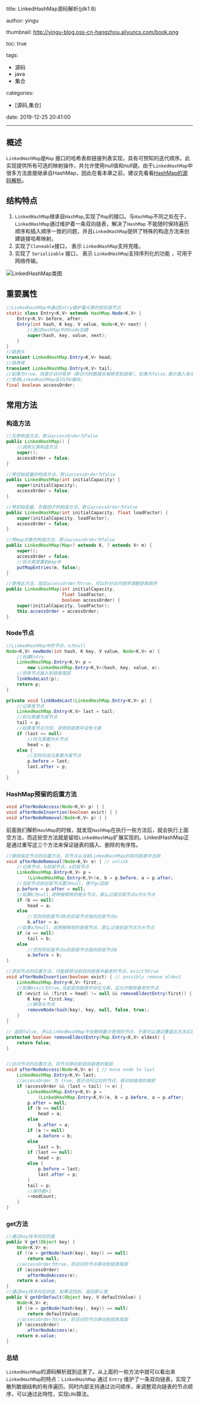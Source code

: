 title: LinkedHashMap源码解析(jdk1.8)

author: yingu

thumbnail: http://yingu-blog.oss-cn-hangzhou.aliyuncs.com/book.png

toc: true 

tags:

  - 源码
  - java
  - 集合

categories: 

  - [源码,集合] 

date: 2019-12-25 20:41:00

---

## 概述

`LinkedHashMap`是`Map` 接口的哈希表和链接列表实现，具有可预知的迭代顺序。此实现提供所有可选的映射操作，并允许使用null值和null键。由于`LinkedHashMap`中很多方法直接继承自HashMap，因此在看本章之前，建议先看看[HashMap的源码解析](https://www.yingu.site/2019/12/25/HashMap/)。

## 结构特点

1. `LinkedHashMap`继承自`HashMap`,实现了`Map`的接口。与`HashMap`不同之处在于，`LinkedHashMap`通过维护着一条双向链表，解决了`HashMap` 不能随时保持遍历顺序和插入顺序一致的问题，并且`LinkedHashMap`提供了特殊的构造方法来创建链接哈希映射。
2. 实现了`Cloneable`接口， 表示 `LinkedHashMap`支持克隆。
3. 实现了 `Serializable` 接口， 表示 `LinkedHashMap`支持序列化的功能 ，可用于网络传输。

![LinkedHashMap类图](http://yingu-blog.oss-cn-hangzhou.aliyuncs.com/LinkedHashMap.png)

## 重要属性

```java
//LinkedHashMap中通过Entry维护着元素的前后驱节点
static class Entry<K,V> extends HashMap.Node<K,V> {
    Entry<K,V> before, after;
    Entry(int hash, K key, V value, Node<K,V> next) {
        //通过HashMap中的node创建
        super(hash, key, value, next);
    }
}
//链表头
transient LinkedHashMap.Entry<K,V> head;
//链表尾
transient LinkedHashMap.Entry<K,V> tail;
//如果为true，则表示访问有序（新访问的数据会被移至到链尾）。如果为false,表示插入有序。通过此参数，可以
//使用LinkedHashMap设计LRU缓存;
final boolean accessOrder;

```

## 常用方法

### 构造方法

```java
//无参构造方法，默认accessOrder为false
public LinkedHashMap() {
    //调用父类构造方法
    super();
    accessOrder = false;
}

//带初始容量的构造方法，默认accessOrder为false
public LinkedHashMap(int initialCapacity) {
    super(initialCapacity);
    accessOrder = false;
}

//带初始容量、负载因子的构造方法，默认accessOrder为false
public LinkedHashMap(int initialCapacity, float loadFactor) {
    super(initialCapacity, loadFactor);
    accessOrder = false;
}

//带map对象的构造方法，默认accessOrder为false
public LinkedHashMap(Map<? extends K, ? extends V> m) {
    super();
    accessOrder = false;
    //将元素放置到map中
    putMapEntries(m, false);
}

//使用此方法，指定accessOrder为true，可以针对访问顺序调整链表顺序
public LinkedHashMap(int initialCapacity,
                     float loadFactor,
                     boolean accessOrder) {
    super(initialCapacity, loadFactor);
    this.accessOrder = accessOrder;
}
```

### Node节点

```java
//LinkedHashMap中的节点，e为null
Node<K,V> newNode(int hash, K key, V value, Node<K,V> e) {
    //创建Entry
    LinkedHashMap.Entry<K,V> p =
        new LinkedHashMap.Entry<K,V>(hash, key, value, e);
    //将改节点插入到链表尾部
    linkNodeLast(p);
    return p;
}

private void linkNodeLast(LinkedHashMap.Entry<K,V> p) {
    //记录尾节点
    LinkedHashMap.Entry<K,V> last = tail;
    //将元素置为尾节点
    tail = p;
    //如果尾节点为空，说明该链表中没有元素
    if (last == null)
        //将元素置为头节点
        head = p;
    else {
        //否则将该元素置为尾节点
        p.before = last;
        last.after = p;
    }
}
```

### HashMap预留的后置方法

```java
void afterNodeAccess(Node<K,V> p) { }
void afterNodeInsertion(boolean evict) { }
void afterNodeRemoval(Node<K,V> p) { }
```

前面我们解析`HashMap`的时候，就发现`HashMap`在执行一些方法后，就会执行上面空方法，而这些空方法就是留给`LinkedHashMap`扩展实现的。LinkedHashMap正是通过重写这三个方法来保证链表的插入、删除的有序性。

```java
//移除指定节点的后置方法，将节点从当前LinkedHashMap的双向链表中去除
void afterNodeRemoval(Node<K,V> e) { // unlink
    //记录节点，b前驱节点，a后驱节点
    LinkedHashMap.Entry<K,V> p =
        (LinkedHashMap.Entry<K,V>)e, b = p.before, a = p.after;
    //当前节点前后驱节点置为null，便于gc回收
    p.before = p.after = null;
    //如果b为null,说明被移除的是头节点，那么记录后驱节点a为头节点
    if (b == null)
        head = a;
    else
        //否则将前驱节点b的后驱节点指向后驱节点a
        b.after = a;
    //如果a为null，说明被移除的是尾节点，那么记录前驱节点为头节点
    if (a == null)
        tail = b;
    else
        //否则将后驱节点a的前驱节点指向前驱节点b
        a.before = b;
}

//添加节点的后置方法，可能移除当前双向链表中最老的节点，evict为true
void afterNodeInsertion(boolean evict) { // possibly remove eldest
    LinkedHashMap.Entry<K,V> first;，
    //如果evict为true,当前双向链表中存在元素，且允许移除最老的节点
    if (evict && (first = head) != null && removeEldestEntry(first)) {
        K key = first.key;
        //移除头节点
        removeNode(hash(key), key, null, false, true);
    }
}

// 返回false, 所以LinkedHashMap不会删除最少使用的节点，子类可以通过覆盖此方法实现不同策略的缓存
protected boolean removeEldestEntry(Map.Entry<K,V> eldest) {
    return false;
}


//访问节点的后置方法，将节点移动到双向链表的尾部
void afterNodeAccess(Node<K,V> e) { // move node to last
    LinkedHashMap.Entry<K,V> last;
    //accessOrder 为 true，表示访问过后的节点，移动到链表的尾部
    if (accessOrder && (last = tail) != e) {
        LinkedHashMap.Entry<K,V> p =
            (LinkedHashMap.Entry<K,V>)e, b = p.before, a = p.after;
        p.after = null;
        if (b == null)
            head = a;
        else
            b.after = a;
        if (a != null)
            a.before = b;
        else
            last = b;
        if (last == null)
            head = p;
        else {
            p.before = last;
            last.after = p;
        }
        tail = p;
        //操作数+1
        ++modCount;
    }
}
```

### get方法

```java
//通过key找寻对应的值
public V get(Object key) {
    Node<K,V> e;
    if ((e = getNode(hash(key), key)) == null)
        return null;
    //accessOrder为true，将访问的节点移动到链表尾部
    if (accessOrder)
        afterNodeAccess(e);
    return e.value;
}
//通过key找寻对应的值，如果没找到，返回默认值
public V getOrDefault(Object key, V defaultValue) {
    Node<K,V> e;
    if ((e = getNode(hash(key), key)) == null)
        return defaultValue;
    //accessOrder为true，将访问的节点移动到链表尾部
    if (accessOrder)
        afterNodeAccess(e);
    return e.value;
}
```

### 总结

`LinkedHashMap`的源码解析就到这里了。从上面的一些方法中就可以看出来`LinkedHashMap`的特点：`LinkedHashMap` 通过 `Entry` 维护了一条双向链表，实现了散列数据结构的有序遍历。同时内部支持通过访问顺序，来调整双向链表的节点顺序，可以通过此特性，实现`LRU`算法。